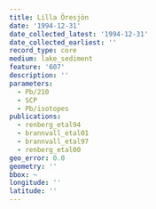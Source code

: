 ```yaml
---
title: Lilla Öresjön
date: '1994-12-31'
date_collected_latest: '1994-12-31'
date_collected_earliest: ''
record_type: core
medium: lake_sediment
feature: '607'
description: ''
parameters:
  - Pb/210
  - SCP
  - Pb/isotopes
publications:
  - renberg_etal94
  - brannvall_etal01
  - brannvall_etal97
  - renberg_etal00
geo_error: 0.0
geometry: ''
bbox: ~
longitude: ''
latitude: ''
---
```

